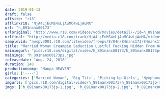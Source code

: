 ```yaml
---
date: 2019-01-13
draft: false
affsite: "r18"
afflinkr18: "NjA4LjEuMS4xLjAuMC4wLjAuMA"
url: "h_891nanx00173"
urloriginal: "http://www.r18.com/videos/vod/movies/detail/-/id=h_891nanx00173"
urlfinal: "http://media.r18.com/track/NjA4LjEuMS4xLjAuMC4wLjAuMA/videos/vod/movies/detail/-/id=h_891nanx00173"
samplevid: "awspv3001.r18.com/litevideo/freepv/8/84n/84nanx173/84nanx173_dmb_w.mp4"
title: "Married Woman Creampie Seduction Lustful Fucking Hidden From Her Husband 12 Men 4 Hours"
mainimgurl: "pics.r18.com/digital/video/h_891nanx00173/h_891nanx00173ps.jpg"
mainimgs: "h_891nanx00173ps.jpg"
releasedate: "Aug. 24, 2018"
duration: 240
productioncomp: "Nanpa HEAVEN"
girls: ['----']
categories: ['Married Woman', 'Big Tits', 'Picking Up Girls', 'Nymphomaniac', 'Creampie', 'Blowjob', 'Over 4 Hours', 'Hi-Def']
imgurls: ['pics.r18.com/digital/video/h_891nanx00173/h_891nanx00173jp-1.jpg', 'pics.r18.com/digital/video/h_891nanx00173/h_891nanx00173jp-2.jpg', 'pics.r18.com/digital/video/h_891nanx00173/h_891nanx00173jp-3.jpg', 'pics.r18.com/digital/video/h_891nanx00173/h_891nanx00173jp-4.jpg', 'pics.r18.com/digital/video/h_891nanx00173/h_891nanx00173jp-5.jpg', 'pics.r18.com/digital/video/h_891nanx00173/h_891nanx00173jp-6.jpg', 'pics.r18.com/digital/video/h_891nanx00173/h_891nanx00173jp-7.jpg', 'pics.r18.com/digital/video/h_891nanx00173/h_891nanx00173jp-8.jpg', 'pics.r18.com/digital/video/h_891nanx00173/h_891nanx00173jp-9.jpg', 'pics.r18.com/digital/video/h_891nanx00173/h_891nanx00173jp-10.jpg', 'pics.r18.com/digital/video/h_891nanx00173/h_891nanx00173jp-11.jpg', 'pics.r18.com/digital/video/h_891nanx00173/h_891nanx00173jp-12.jpg', 'pics.r18.com/digital/video/h_891nanx00173/h_891nanx00173jp-13.jpg', 'pics.r18.com/digital/video/h_891nanx00173/h_891nanx00173jp-14.jpg', 'pics.r18.com/digital/video/h_891nanx00173/h_891nanx00173jp-15.jpg', 'pics.r18.com/digital/video/h_891nanx00173/h_891nanx00173jp-16.jpg', 'pics.r18.com/digital/video/h_891nanx00173/h_891nanx00173jp-17.jpg', 'pics.r18.com/digital/video/h_891nanx00173/h_891nanx00173jp-18.jpg', 'pics.r18.com/digital/video/h_891nanx00173/h_891nanx00173jp-19.jpg', 'pics.r18.com/digital/video/h_891nanx00173/h_891nanx00173jp-20.jpg']
imgs: ['h_891nanx00173jp-1.jpg', 'h_891nanx00173jp-2.jpg', 'h_891nanx00173jp-3.jpg', 'h_891nanx00173jp-4.jpg', 'h_891nanx00173jp-5.jpg', 'h_891nanx00173jp-6.jpg', 'h_891nanx00173jp-7.jpg', 'h_891nanx00173jp-8.jpg', 'h_891nanx00173jp-9.jpg', 'h_891nanx00173jp-10.jpg', 'h_891nanx00173jp-11.jpg', 'h_891nanx00173jp-12.jpg', 'h_891nanx00173jp-13.jpg', 'h_891nanx00173jp-14.jpg', 'h_891nanx00173jp-15.jpg', 'h_891nanx00173jp-16.jpg', 'h_891nanx00173jp-17.jpg', 'h_891nanx00173jp-18.jpg', 'h_891nanx00173jp-19.jpg', 'h_891nanx00173jp-20.jpg']
---
```

